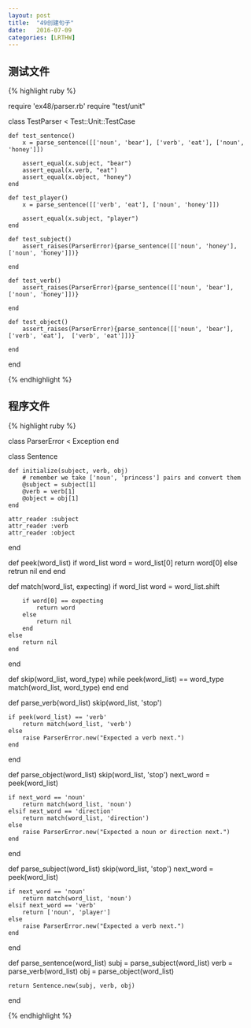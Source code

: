 ```yaml
---
layout: post
title:  "49创建句子"
date:   2016-07-09
categories: [LRTHW]
---
```


## 测试文件

{% highlight ruby %}

require 'ex48/parser.rb'
require "test/unit"

class TestParser < Test::Unit::TestCase

	def test_sentence()
		x = parse_sentence([['noun', 'bear'], ['verb', 'eat'], ['noun', 'honey']])
		
		assert_equal(x.subject, "bear")
		assert_equal(x.verb, "eat")
		assert_equal(x.object, "honey")
	end
	
	def test_player()
		x = parse_sentence([['verb', 'eat'], ['noun', 'honey']])
		
		assert_equal(x.subject, "player")
	end
	
	def test_subject()
		assert_raises(ParserError){parse_sentence([['noun', 'honey'], ['noun', 'honey']])}

	end
	
	def test_verb()
		assert_raises(ParserError){parse_sentence([['noun', 'bear'], ['noun', 'honey']])}

	end
	
	def test_object()
		assert_raises(ParserError){parse_sentence([['noun', 'bear'], ['verb', 'eat'],  ['verb', 'eat']])}

	end
end

{% endhighlight %}

## 程序文件

{% highlight ruby %}

class ParserError < Exception
end

class Sentence

	def initialize(subject, verb, obj)
		# remember we take ['noun', 'princess'] pairs and convert them
		@subject = subject[1]
		@verb = verb[1]
		@object = obj[1]
	end
	
	attr_reader :subject
	attr_reader :verb
	attr_reader :object
end

def peek(word_list)
	if word_list
		word = word_list[0]
		return word[0]
	else
		retrun nil
	end
end

def match(word_list, expecting)
	if word_list
		word = word_list.shift
		
		if word[0] == expecting
			return word
		else
			return nil
		end
	else
		return nil
	end
end

def skip(word_list, word_type)
	while peek(word_list) == word_type
		match(word_list, word_type)
	end
end

def parse_verb(word_list)
	skip(word_list, 'stop')
	
	if peek(word_list) == 'verb'
		return match(word_list, 'verb')
	else
		raise ParserError.new("Expected a verb next.")
	end
end

def parse_object(word_list)
	skip(word_list, 'stop')
	next_word = peek(word_list)
	
	if next_word == 'noun'
		return match(word_list, 'noun')
	elsif next_word == 'direction'
		return match(word_list, 'direction')
	else
		raise ParserError.new("Expected a noun or direction next.")
	end
end

def parse_subject(word_list)
	skip(word_list, 'stop')
	next_word = peek(word_list)
	
	if next_word == 'noun'
		return match(word_list, 'noun')
	elsif next_word == 'verb'
		return ['noun', 'player']
	else
		raise ParserError.new("Expected a verb next.")
	end
end

def parse_sentence(word_list)
	subj = parse_subject(word_list)
	verb = parse_verb(word_list)
	obj = parse_object(word_list)
	
	return Sentence.new(subj, verb, obj)
end

{% endhighlight %}

